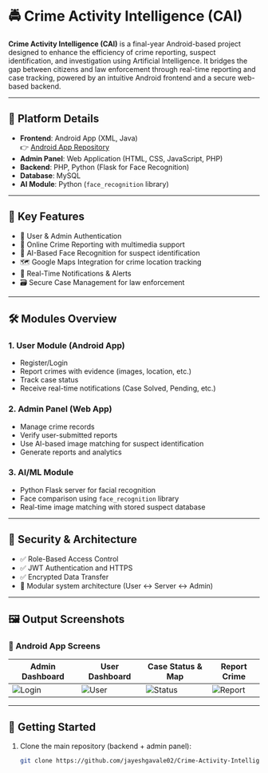 # 🚔 Crime Activity Intelligence (CAI)

**Crime Activity Intelligence (CAI)** is a final-year Android-based project designed to enhance the efficiency of crime reporting, suspect identification, and investigation using Artificial Intelligence. It bridges the gap between citizens and law enforcement through real-time reporting and case tracking, powered by an intuitive Android frontend and a secure web-based backend.

---

## 📱 Platform Details

- **Frontend**: Android App (XML, Java)  
  👉 [Android App Repository](https://github.com/Tejas-Chaudharigithub25/Crime-Activity-Intelligence)  
- **Admin Panel**: Web Application (HTML, CSS, JavaScript, PHP)  
- **Backend**: PHP, Python (Flask for Face Recognition)  
- **Database**: MySQL  
- **AI Module**: Python (`face_recognition` library)

---

## 🎯 Key Features

- 👤 User & Admin Authentication  
- 📝 Online Crime Reporting with multimedia support  
- 🧠 AI-Based Face Recognition for suspect identification  
- 🗺 Google Maps Integration for crime location tracking  
- 🔔 Real-Time Notifications & Alerts  
- 🗃 Secure Case Management for law enforcement  

---

## 🛠 Modules Overview

### 1. User Module (Android App)

- Register/Login  
- Report crimes with evidence (images, location, etc.)  
- Track case status  
- Receive real-time notifications (Case Solved, Pending, etc.)

### 2. Admin Panel (Web App)

- Manage crime records  
- Verify user-submitted reports  
- Use AI-based image matching for suspect identification  
- Generate reports and analytics  

### 3. AI/ML Module

- Python Flask server for facial recognition  
- Face comparison using `face_recognition` library  
- Real-time image matching with stored suspect database  

---

## 🔐 Security & Architecture

- ✅ Role-Based Access Control  
- ✅ JWT Authentication and HTTPS  
- ✅ Encrypted Data Transfer  
- 🔧 Modular system architecture (User ↔ Server ↔ Admin)

---

## 🖼 Output Screenshots

### 📱 Android App Screens

| Admin Dashboard | User Dashboard | Case Status & Map | Report Crime |
|------------------|----------------|-------------------|----------------|
| ![Login](https://raw.githubusercontent.com/jayeshgavale02/Crime-Activity-Intelligence/main/Project-Img/1.png) | ![User](https://raw.githubusercontent.com/jayeshgavale02/Crime-Activity-Intelligence/main/Project-Img/2.png) | ![Status](https://raw.githubusercontent.com/jayeshgavale02/Crime-Activity-Intelligence/main/Project-Img/3.png) | ![Report](https://raw.githubusercontent.com/jayeshgavale02/Crime-Activity-Intelligence/main/Project-Img/4.png) |

---

## 🚀 Getting Started

1. Clone the main repository (backend + admin panel):
   ```bash
   git clone https://github.com/jayeshgavale02/Crime-Activity-Intelligence.git
